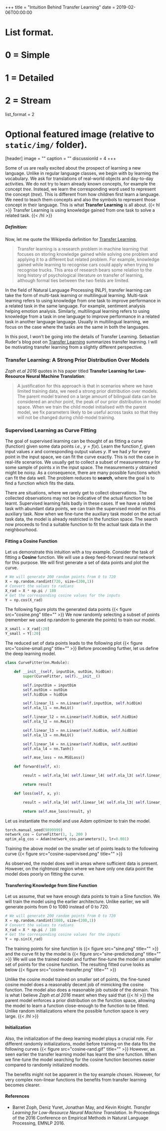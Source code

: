 +++
title = "Intuition Behind Transfer Learning"
date = 2019-02-06T00:00:00

# List format.
# 0 = Simple
# 1 = Detailed
# 2 = Stream
list_format = 2

# Optional featured image (relative to `static/img/` folder).
[header]
image = ""
caption = ""
discussionId = 4
+++

Some of us are really excited about the prospect of learning a new language. Unlike in regular language classes, we begin with by learning the vocabulary. We ask for translations of real-world objects and day-to-day activities. We do not try to learn already known concepts, for example the concept _tree_. Instead, we learn the corresponding word used to represent the concept (_tree_). This is different from how children first learn a language. We need to teach them concepts and also the symbols to represent those concept in their language. This is what **Transfer Learning** is all about. {{< hl >}} Transfer Learning is using knowledge gained from one task to solve a related task. {{< /hl >}}

##### Definition:
Now, let me quote the Wikipedia definition for [Transfer Learning](https://en.wikipedia.org/wiki/Transfer_learning),

> Transfer learning is a research problem in machine learning that focuses on storing knowledge gained while solving one problem and applying it to a different but related problem. For example, knowledge gained while learning to recognise cars could apply when trying to recognise trucks. This area of research bears some relation to the long history of psychological literature on transfer of learning, although formal ties between the two fields are limited.

In the field of Natural Language Processing (NLP), transfer learning can take the form of multi-task learning or multilingual learning. Multi-task learning refers to using knowledge from one task to improve performance in a related task in the same language. For example, sentiment analysis helping emotion analysis. Similarly, multilingual learning refers to using knowledge from a task in one language to improve performance in a related task in another language language. Usually in multilingual learning, we focus on the case where the tasks are the same in both the languages.

In this post, I won't be going into the details of Transfer Learning. Sebastian Ruder's blog post on [Transfer Learning](http://ruder.io/transfer-learning/) summarizes transfer learning. I will be motivating transfer learning from a slightly different perspective. 

### Transfer Learning: A Strong Prior Distribution Over Models
_Zoph et.al 2016_ quotes in his paper titled **Transfer Learning for Low-Resource Neural Machine Translation**:

> A justification for this approach is that in scenarios where we have limited training data, we need a strong prior distribution over models. The parent model trained on a large amount of bilingual data can be considered an anchor point, the peak of our prior distribution in model space. When we train the child model initialised with the parent model, we fix parameters likely to be useful across tasks so that they will not be changed during child-model training. 

### Supervised Learning as Curve Fitting
The goal of supervised learning can be thought of as fitting a curve (function) given some data points _i.e.,_ $y = f(x)$. Learn the function $f$, given input values $x$ and corresponding output values $y$. If we had $y$ for every point in the input space, we can fit the curve exactly. This is not the case in real-life scenarios. We usually get to collect a subset of measurements $y$ for some sample of points $x$ in the input space. The measurements $y$ obtained might be noisy. As a consequence, there are many possible functions which can fit the data well. The problem reduces to **search**, where the goal is to find a function which fits the data. 

There are situations, where we rarely get to collect observations. The collected observations may not be indicative of the actual function to be learnt. Supervised learning fails badly in these cases. If we have a related task with abundant data points, we can train the supervised model on this auxiliary task. Now when we fine-tune the auxiliary task model on the actual task data, the model is already restricted in the function space. The search now proceeds to find a suitable function to fit the actual task data in the neighbourhood.

#### Fitting a Cosine Function
Let us demonstrate this intuition with a toy example. Consider the task of fitting a **Cosine** function. We will use a deep feed-forward neural network for this purpose. We will first generate a set of data points and plot the curve.


```python
# We will generate 200 random points from 0 to 720
X = np.random.randint(720, size=(200,1))
# Convert the values to radians
X_rad = X * np.pi / 180
# Get the corresponding cosine values for the inputs
Y = np.cos(X_rad)
```

The following figure plots the generated data points {{< figure src="cosine.png" title="" >}} We now randomly selecting a subset of points (remember we used np.random to generate the points) to train our model. 
```python
X_small = X_rad[:20]
Y_small = Y[:20]
```

The reduced set of data points leads to the following plot {{< figure src="cosine-small.png" title="" >}} Before proceeding further, let us define the deep learning model.
```python
class CurveFitter(nn.Module):

	def __init__(self, inputDim, outDim, hidDim):
		super(CurveFitter, self).__init__()

		self.inputDim = inputDim
		self.outDim = outDim
		self.hidDim = hidDim

		self.linear_l1 = nn.Linear(self.inputDim, self.hidDim)
		self.nla_l1 = nn.ReLU()

		self.linear_l2 = nn.Linear(self.hidDim, self.hidDim)
		self.nla_l2 = nn.ReLU()

		self.linear_l3 = nn.Linear(self.hidDim, self.hidDim)
		self.nla_l3 = nn.ReLU()

		self.linear_l4 = nn.Linear(self.hidDim, self.outDim)
		self.nla_l4 = nn.Tanh()

		self.mse_loss = nn.MSELoss()

	def forward(self, x):

		result = self.nla_l4( self.linear_l4( self.nla_l3( self.linear_l3( self.nla_l2( self.linear_l2( self.nla_l1( self.linear_l1(x) ) ) ) ) ) ) )

		return result

	def loss(self, x, y):

		result = self.nla_l4( self.linear_l4( self.nla_l3( self.linear_l3( self.nla_l2( self.linear_l2( self.nla_l1( self.linear_l1(x) ) ) ) ) ) ) )

		return self.mse_loss(result, y)
```
Let us instantiate the model and use _Adam_ optimizer to train the model.

```python
torch.manual_seed(9899999)
network_cos = CurveFitter(1, 1, 200 )
optim_alg_cos = Adam(network_cos.parameters(), lr=0.001)
```
Training the above model on the smaller set of points leads to the following curve {{< figure src="cosine-supervised.png" title="" >}}

As observed, the model does well in areas where sufficient data is present. However, on the rightmost region where we have only one data point the model does poorly on fitting the curve.

#### Transferring Knowledge from Sine Function

Let us assume, that we have enough data points to train a Sine function. We will train the model using the earlier architecture. Unlike earlier, we will generate points from 0 to 1080 instead of 0 to 720.

```python
# We will generate 200 random points from 0 to 720
X = np.random.randint(1080, size=(200,1))
# Convert the values to radians
X_rad = X * np.pi / 180
# Get the corresponding cosine values for the inputs
Y = np.sin(X_rad)
```
The training points for sine function is {{< figure src="sine.png" title="" >}} and the curve fit by the model is {{< figure src="sine-predicted.png" title="" >}} 
We will use the trained model and further fine-tune the model on smaller set of points for the cosine function. The resulting fitted curve looks as below {{< figure src="cosine-transfer.png" title="" >}}

Unlike the cosine model trained on smaller set of points, the fine-tuned cosine model does a reasonably decent job of mimicking the cosine function. The model also does a reasonable job outside of the domain. This is what I believe _Zoph et.al 2016_ meant when they said that {{< hl >}} the parent model enforces a prior distribution on the function space, allowing the model to learn a function close-enough to the function to be fitted. Unlike random initializations where the possible function space is very large. {{< /hl >}}

#### Initialization
Also, the initialization of the deep learning model plays a crucial role. For different randomly initializations, model before training on the data fits the following curves {{< figure src="cosine-rand.gif" title="" >}} However, as seen earlier the transfer learning model has learnt the sine function. When we fine-tune the model searching for the cosine function becomes easier compared to randomly initialized models.


The benefits might not be apparent in the toy example chosen. However, for very complex non-linear functions the benefits from transfer learning becomes clearer.


#### References

* Barret Zoph, Deniz Yuret, Jonathan May, and Kevin Knight. _Transfer Learning for Low-Resource Neural Machine Translation_. In Proceedings of the 2016 Conference on Empirical Methods in Natural Language Processing, EMNLP 2016.
